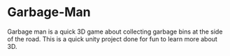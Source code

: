 # Garbage-Man
Garbage man is a quick 3D game about collecting garbage bins at the side of the road.
This is a quick unity project done for fun to learn more about 3D.
